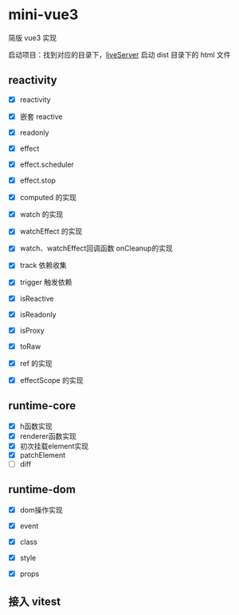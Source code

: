 # mini-vue3

简版 vue3 实现

启动项目：找到对应的目录下，[liveServer](https://marketplace.visualstudio.com/items?itemName=ritwickdey.LiveServer) 启动 dist 目录下的 html 文件

## reactivity

- [x] reactivity
- [x] 嵌套 reactive
- [x] readonly
- [x] effect
- [x] effect.scheduler
- [x] effect.stop
- [x] computed 的实现
- [x] watch 的实现
- [x] watchEffect 的实现
- [x] watch、watchEffect回调函数 onCleanup的实现
- [x] track 依赖收集
- [x] trigger 触发依赖
- [x] isReactive
- [x] isReadonly
- [x] isProxy
- [x] toRaw
- [x] ref 的实现
- [x] effectScope 的实现


## runtime-core

- [x] h函数实现
- [x] renderer函数实现
- [x] 初次挂载element实现
- [x] patchElement
- [ ] diff

## runtime-dom

- [x] dom操作实现
- [x] event
- [x] class
- [x] style
- [x] props


## 接入 vitest
